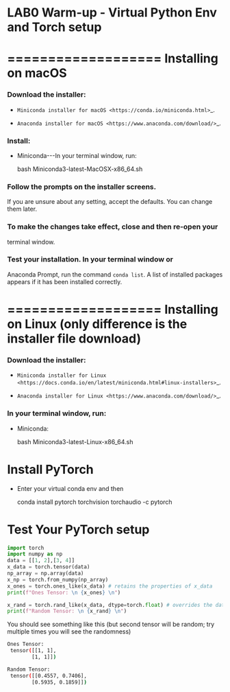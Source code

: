 # LAB0 Warm-up - Virtual Python Env and Torch setup

===================
Installing on macOS
===================

### Download the installer:

   * `Miniconda installer for macOS <https://conda.io/miniconda.html>`_.

   * `Anaconda installer for macOS <https://www.anaconda.com/download/>`_.

### Install:

   * Miniconda---In your terminal window, run:



        bash Miniconda3-latest-MacOSX-x86_64.sh


### Follow the prompts on the installer screens.

   If you are unsure about any setting, accept the defaults. You
   can change them later.

### To make the changes take effect, close and then re-open your
   terminal window.

### Test your installation. In your terminal window or
   Anaconda Prompt, run the command ``conda list``. A list of installed packages appears
   if it has been installed correctly.
   
===================
Installing on Linux (only difference is the installer file download)
===================

### Download the installer:

   * `Miniconda installer for Linux <https://docs.conda.io/en/latest/miniconda.html#linux-installers>`_.

   * `Anaconda installer for Linux <https://www.anaconda.com/download/>`_.
 

### In your terminal window, run:

   * Miniconda:


        bash Miniconda3-latest-Linux-x86_64.sh

 
    
# Install PyTorch

   * Enter your virtual conda env and then 



        conda install pytorch torchvision torchaudio -c pytorch
        
        
# Test Your PyTorch setup

 
```python
import torch
import numpy as np
data = [[1, 2],[3, 4]]
x_data = torch.tensor(data)
np_array = np.array(data)
x_np = torch.from_numpy(np_array)
x_ones = torch.ones_like(x_data) # retains the properties of x_data
print(f"Ones Tensor: \n {x_ones} \n")

x_rand = torch.rand_like(x_data, dtype=torch.float) # overrides the datatype of x_data
print(f"Random Tensor: \n {x_rand} \n")
```
   
You should see something like this (but second tensor will be random; try multiple times you will see the randomness)

```bash
Ones Tensor:
 tensor([[1, 1],
        [1, 1]])

Random Tensor:
 tensor([[0.4557, 0.7406],
        [0.5935, 0.1859]])
```
   

